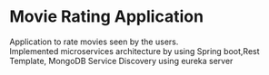 # Movie Rating Application
Application to rate movies seen by the users.<br>
Implemented microservices architecture by using Spring boot,Rest Template, MongoDB
Service Discovery using eureka server
